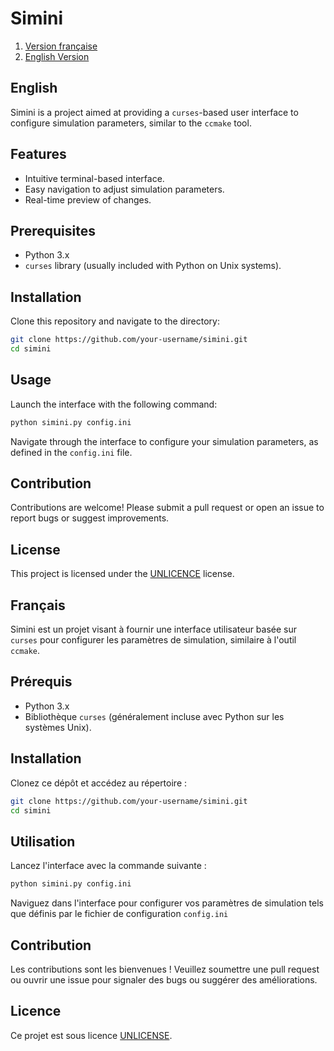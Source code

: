 # Simini

1. [Version française](#français)
2. [English Version](#english)


## English

Simini is a project aimed at providing a `curses`-based user interface to configure simulation parameters, similar to the `ccmake` tool.

## Features

- Intuitive terminal-based interface.
- Easy navigation to adjust simulation parameters.
- Real-time preview of changes.

## Prerequisites

- Python 3.x
- `curses` library (usually included with Python on Unix systems).

## Installation

Clone this repository and navigate to the directory:

```bash
git clone https://github.com/your-username/simini.git
cd simini
```

## Usage

Launch the interface with the following command:

```bash
python simini.py config.ini
```

Navigate through the interface to configure your simulation parameters, as defined in the `config.ini` file.

## Contribution

Contributions are welcome! Please submit a pull request or open an issue to report bugs or suggest improvements.

## License

This project is licensed under the [UNLICENCE](./LICENSE.md) license.

## Français

Simini est un projet visant à fournir une interface utilisateur basée sur `curses` pour configurer les paramètres de simulation, similaire à l'outil `ccmake`.

## Prérequis

- Python 3.x
- Bibliothèque `curses` (généralement incluse avec Python sur les systèmes Unix).

## Installation

Clonez ce dépôt et accédez au répertoire :

```bash
git clone https://github.com/your-username/simini.git
cd simini
```

## Utilisation

Lancez l'interface avec la commande suivante :

```bash
python simini.py config.ini
```

Naviguez dans l'interface pour configurer vos paramètres de simulation tels que définis par le fichier de configuration `config.ini`

## Contribution

Les contributions sont les bienvenues ! Veuillez soumettre une pull request ou ouvrir une issue pour signaler des bugs ou suggérer des améliorations.

## Licence

Ce projet est sous licence [UNLICENSE](./LICENSE.md).
